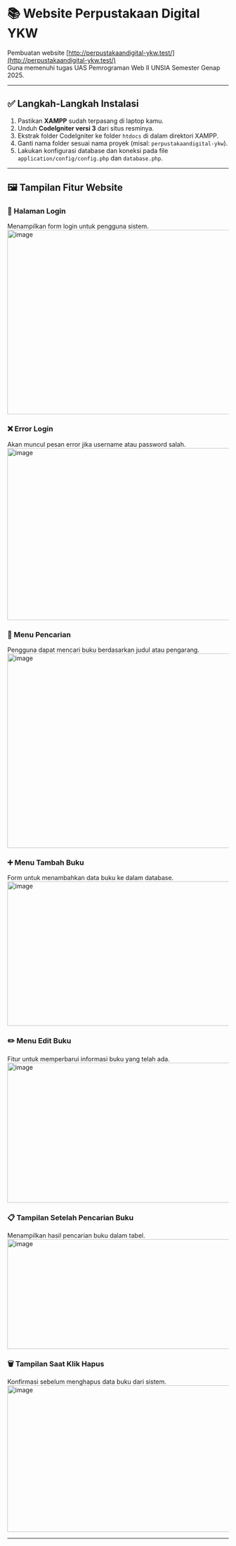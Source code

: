# 📚 Website Perpustakaan Digital YKW

Pembuatan website [http://perpustakaandigital-ykw.test/](http://perpustakaandigital-ykw.test/)  
Guna memenuhi tugas UAS Pemrograman Web II UNSIA Semester Genap 2025.

---

## ✅ Langkah-Langkah Instalasi

1. Pastikan **XAMPP** sudah terpasang di laptop kamu.
2. Unduh **CodeIgniter versi 3** dari situs resminya.
3. Ekstrak folder CodeIgniter ke folder `htdocs` di dalam direktori XAMPP.
4. Ganti nama folder sesuai nama proyek (misal: `perpustakaandigital-ykw`).
5. Lakukan konfigurasi database dan koneksi pada file `application/config/config.php` dan `database.php`.

---

## 🖼️ Tampilan Fitur Website

### 🔐 Halaman Login
Menampilkan form login untuk pengguna sistem.
<img width="940" height="420" alt="image" src="https://github.com/user-attachments/assets/80174a4f-0470-4f7d-8c4f-4aca1523857e" />


### ❌ Error Login
Akan muncul pesan error jika username atau password salah.
<img width="940" height="392" alt="image" src="https://github.com/user-attachments/assets/ec009322-6812-46ba-b2ab-0cd4e56e175e" />

### 🔎 Menu Pencarian
Pengguna dapat mencari buku berdasarkan judul atau pengarang.
<img width="940" height="443" alt="image" src="https://github.com/user-attachments/assets/a3fc7e5b-50a7-4b5d-a9d1-31ca8e7e66d6" />

### ➕ Menu Tambah Buku
Form untuk menambahkan data buku ke dalam database.
<img width="940" height="329" alt="image" src="https://github.com/user-attachments/assets/63a9ea5c-1633-4a96-9e7b-785c87cf83f7" />

### ✏️ Menu Edit Buku
Fitur untuk memperbarui informasi buku yang telah ada.
<img width="940" height="319" alt="image" src="https://github.com/user-attachments/assets/2bca16ad-dff6-4368-aa8e-8ac19427a5e1" />

### 📋 Tampilan Setelah Pencarian Buku
Menampilkan hasil pencarian buku dalam tabel.
<img width="940" height="250" alt="image" src="https://github.com/user-attachments/assets/5f174ff0-6eea-4a79-b828-bec2488a17a2" />

### 🗑️ Tampilan Saat Klik Hapus
Konfirmasi sebelum menghapus data buku dari sistem.
<img width="940" height="334" alt="image" src="https://github.com/user-attachments/assets/0d98bb2b-cd2d-4165-a2d6-8b71a2d661c4" />

---


